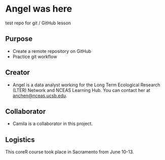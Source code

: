 # Angel was here
test repo for git / GitHub lesson

## Purpose
- Create a remote repository on GitHub
- Practice git workflow

## Creator
- Angel is a data analyst working for the Long Term Ecological Research (LTER) Network and NCEAS Learning Hub. You can contact her at [anchen@nceas.ucsb.edu](mailto:anchen@nceas.ucsb.edu).


## Collaborator
- Camila is a collaborator in this project.

## Logistics
This coreR course took place in Sacramento from June 10-13.